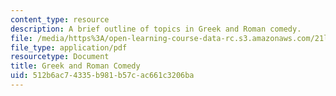 ```yaml
---
content_type: resource
description: A brief outline of topics in Greek and Roman comedy.
file: /media/https%3A/open-learning-course-data-rc.s3.amazonaws.com/21l-421-comedy-spring-2008/512b6ac74335b981b57cac661c3206ba_greek_roman.pdf
file_type: application/pdf
resourcetype: Document
title: Greek and Roman Comedy
uid: 512b6ac7-4335-b981-b57c-ac661c3206ba
---
```

